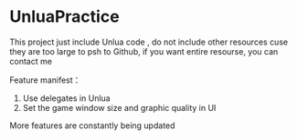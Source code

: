 # UnluaPractice

This project just include Unlua code , do not include other resources cuse they are too large to psh to Github, if you want entire resourse, you can contact me

Feature manifest：
1. Use delegates in Unlua
2. Set the game window size and graphic quality in UI

More features are constantly being updated
